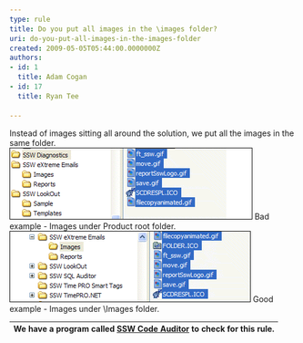```yaml
---
type: rule
title: Do you put all images in the \images folder?
uri: do-you-put-all-images-in-the-images-folder
created: 2009-05-05T05:44:00.0000000Z
authors:
- id: 1
  title: Adam Cogan
- id: 17
  title: Ryan Tee

---
```


Instead of images sitting all around the solution, we put all the images in the same folder. <br> ![](../../assets/ImageLinkBad.gif) Bad example - Images under Product root folder. ![Image good link](../../assets/ImageLinkGood.gif) Good example - Images under \Images folder. 



| We have a program called [SSW Code Auditor](http://www.ssw.com.au/ssw/CodeAuditor/Default.aspx) to check for this rule. |
| --- |
